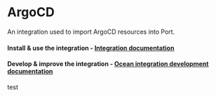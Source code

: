 # ArgoCD

An integration used to import ArgoCD resources into Port.

#### Install & use the integration - [Integration documentation](https://docs.getport.io/build-your-software-catalog/sync-data-to-catalog/kubernetes/argocd)

#### Develop & improve the integration - [Ocean integration development documentation](https://ocean.getport.io/develop-an-integration/)
test